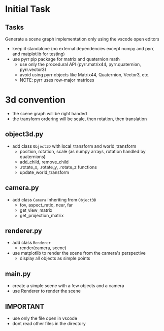
# Initial Task
## Tasks
Generate a scene graph implementation only using the vscode open editors
- keep it standalone (no external dependencies except numpy and pyrr, and matplotlib for testing)
- use pyrr pip package for matrix and quaternion math
  - use only the procedural API (pyrr.matrix44, pyrr.quaternion, pyrr.vector3)
  - avoid using pyrr objects like Matrix44, Quaternion, Vector3, etc.
  - NOTE: pyrr uses row-major matrices

# 3d convention
- the scene graph will be right handed
- the transform ordering will be scale, then rotation, then translation

## object3d.py
- add class `Object3D` with local_transform and world_transform
  - position, rotation, scale (as numpy arrays, rotation handled by quaternions)
  - add_child, remove_child
  - .rotate_x, .rotate_y, .rotate_z functions
  - update_world_transform

## camera.py
- add class `Camera` inheriting from `Object3D`
  - fov, aspect_ratio, near, far
  - get_view_matrix
  - get_projection_matrix

## renderer.py
- add class `Renderer`
  - render(camera, scene)
- use matplotlib to render the scene from the camera's perspective
  - display all objects as simple points


## main.py 
- create a simple scene with a few objects and a camera
- use Renderer to render the scene


## IMPORTANT
- use only the file open in vscode
- dont read other files in the directory

